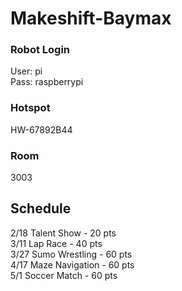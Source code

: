 # Makeshift-Baymax

### Robot Login
User: pi<br/>
Pass: raspberrypi

### Hotspot
HW-67892B44

### Room
3003

## Schedule
2/18 Talent Show - 20 pts<br />
3/11 Lap Race - 40 pts<br />
3/27 Sumo Wrestling - 60 pts<br />
4/17 Maze Navigation - 60 pts<br />
5/1 Soccer Match - 60 pts<br />
